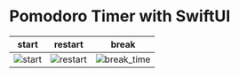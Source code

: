 # Pomodoro Timer with SwiftUI

|start|restart|break|
|--|--|--|
|![start](https://user-images.githubusercontent.com/31942637/74602285-6da01b00-50ea-11ea-9e00-df3f151f277b.png)|![restart](https://user-images.githubusercontent.com/31942637/74602284-6d078480-50ea-11ea-963c-0ee5bad367f4.png)|![break_time](https://user-images.githubusercontent.com/31942637/74602283-6a0c9400-50ea-11ea-9821-0c824215035c.png)